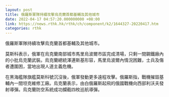 ```yaml
---
layout: post
title: 俄羅斯軍隊持續攻擊烏克蘭首都基輔及其他城市
date: 2022-04-17 04:57:20.000000000 +08:00
link: https://news.rthk.hk/rthk/ch/component/k2/1644327-20220417.htm
categories: rthk
---
```


俄羅斯軍隊持續攻擊烏克蘭首都基輔及其他城市。

莫斯科表示，俄軍在烏克蘭南部城市馬里烏波爾市區完成清場，只剩一間鋼鐵廠內的小批烏克蘭武裝。烏克蘭總統澤連斯基形容，馬里烏波爾內情況困難，士兵及傷者遭圍困，當地出現人道主義危機。

在黑海艦隊旗艦莫斯科號沉沒後，俄軍發動更多遠程攻擊。俄羅斯指，戰機摧毀基輔內一間坦克維修工廠。烏克蘭表示，由白俄羅斯起飛的俄國戰機向西部利沃夫發射導彈。烏克蘭防空系統成功攔截四枚巡航導彈。
